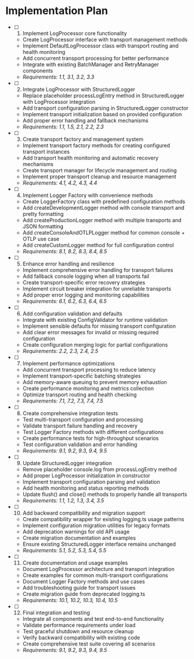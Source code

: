 # Implementation Plan

- [ ] 1. Implement LogProcessor core functionality
  - Create LogProcessor interface with transport management methods
  - Implement DefaultLogProcessor class with transport routing and health monitoring
  - Add concurrent transport processing for better performance
  - Integrate with existing BatchManager and RetryManager components
  - _Requirements: 1.1, 3.1, 3.2, 3.3_

- [ ] 2. Integrate LogProcessor with StructuredLogger
  - Replace placeholder processLogEntry method in StructuredLogger with LogProcessor integration
  - Add transport configuration parsing in StructuredLogger constructor
  - Implement transport initialization based on provided configuration
  - Add proper error handling and fallback mechanisms
  - _Requirements: 1.1, 1.5, 2.1, 2.2, 2.3_

- [ ] 3. Create transport factory and management system
  - Implement transport factory methods for creating configured transport instances
  - Add transport health monitoring and automatic recovery mechanisms
  - Create transport manager for lifecycle management and routing
  - Implement proper transport cleanup and resource management
  - _Requirements: 4.1, 4.2, 4.3, 4.4_

- [ ] 4. Implement Logger Factory with convenience methods
  - Create LoggerFactory class with predefined configuration methods
  - Add createDevelopmentLogger method with console transport and pretty formatting
  - Add createProductionLogger method with multiple transports and JSON formatting
  - Add createConsoleAndOTLPLogger method for common console + OTLP use case
  - Add createCustomLogger method for full configuration control
  - _Requirements: 8.1, 8.2, 8.3, 8.4, 8.5_

- [ ] 5. Enhance error handling and resilience
  - Implement comprehensive error handling for transport failures
  - Add fallback console logging when all transports fail
  - Create transport-specific error recovery strategies
  - Implement circuit breaker integration for unreliable transports
  - Add proper error logging and monitoring capabilities
  - _Requirements: 6.1, 6.2, 6.3, 6.4, 6.5_

- [ ] 6. Add configuration validation and defaults
  - Integrate with existing ConfigValidator for runtime validation
  - Implement sensible defaults for missing transport configuration
  - Add clear error messages for invalid or missing required configuration
  - Create configuration merging logic for partial configurations
  - _Requirements: 2.2, 2.3, 2.4, 2.5_

- [ ] 7. Implement performance optimizations
  - Add concurrent transport processing to reduce latency
  - Implement transport-specific batching strategies
  - Add memory-aware queuing to prevent memory exhaustion
  - Create performance monitoring and metrics collection
  - Optimize transport routing and health checking
  - _Requirements: 7.1, 7.2, 7.3, 7.4, 7.5_

- [ ] 8. Create comprehensive integration tests
  - Test multi-transport configuration and processing
  - Validate transport failure handling and recovery
  - Test Logger Factory methods with different configurations
  - Create performance tests for high-throughput scenarios
  - Test configuration validation and error handling
  - _Requirements: 9.1, 9.2, 9.3, 9.4, 9.5_

- [ ] 9. Update StructuredLogger integration
  - Remove placeholder console.log from processLogEntry method
  - Add proper LogProcessor initialization in constructor
  - Implement transport configuration parsing and validation
  - Add health monitoring and status reporting methods
  - Update flush() and close() methods to properly handle all transports
  - _Requirements: 1.1, 1.2, 1.3, 3.4, 3.5_

- [ ] 10. Add backward compatibility and migration support
  - Create compatibility wrapper for existing logging.ts usage patterns
  - Implement configuration migration utilities for legacy formats
  - Add deprecation warnings for old API usage
  - Create migration documentation and examples
  - Ensure existing StructuredLogger interface remains unchanged
  - _Requirements: 5.1, 5.2, 5.3, 5.4, 5.5_

- [ ] 11. Create documentation and usage examples
  - Document LogProcessor architecture and transport integration
  - Create examples for common multi-transport configurations
  - Document Logger Factory methods and use cases
  - Add troubleshooting guide for transport issues
  - Create migration guide from deprecated logging.ts
  - _Requirements: 10.1, 10.2, 10.3, 10.4, 10.5_

- [ ] 12. Final integration and testing
  - Integrate all components and test end-to-end functionality
  - Validate performance requirements under load
  - Test graceful shutdown and resource cleanup
  - Verify backward compatibility with existing code
  - Create comprehensive test suite covering all scenarios
  - _Requirements: 9.1, 9.2, 9.3, 9.4, 9.5_
